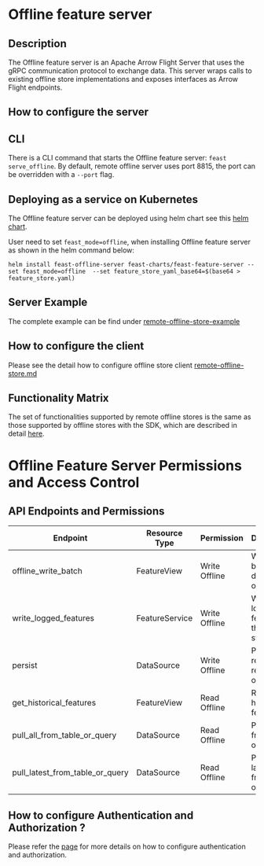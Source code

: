 # Offline feature server

## Description

The Offline feature server is an Apache Arrow Flight Server that uses the gRPC communication protocol to exchange data.
This server wraps calls to existing offline store implementations and exposes interfaces as Arrow Flight endpoints.

## How to configure the server

## CLI

There is a CLI command that starts the Offline feature server: `feast serve_offline`. By default, remote offline server uses port 8815, the port can be overridden with a `--port` flag.

## Deploying as a service on Kubernetes

The Offline feature server can be deployed using helm chart see this [helm chart](https://github.com/feast-dev/feast/blob/master/infra/charts/feast-feature-server).

User need to set `feast_mode=offline`, when installing Offline feature server as shown in the helm command below:

```
helm install feast-offline-server feast-charts/feast-feature-server --set feast_mode=offline  --set feature_store_yaml_base64=$(base64 > feature_store.yaml)
```

## Server Example

The complete example can be find under [remote-offline-store-example](../../../examples/remote-offline-store)

## How to configure the client

Please see the detail how to configure offline store client [remote-offline-store.md](../offline-stores/remote-offline-store.md)

## Functionality Matrix

The set of functionalities supported by remote offline stores is the same as those supported by offline stores with the SDK, which are described in detail [here](../offline-stores/overview.md#functionality).

# Offline Feature Server Permissions and Access Control

## API Endpoints and Permissions

| Endpoint                              | Resource Type    | Permission    | Description                                       |
| ------------------------------------- |------------------|---------------|---------------------------------------------------|
| offline_write_batch                   | FeatureView      | Write Offline | Write a batch of data to the offline store        |
| write_logged_features                 | FeatureService   | Write Offline | Write logged features to the offline store        |
| persist                               | DataSource       | Write Offline | Persist the result of a read in the offline store |
| get_historical_features               | FeatureView      | Read Offline  | Retrieve historical features                      |
| pull_all_from_table_or_query          | DataSource       | Read Offline  | Pull all data from a table or read it             |
| pull_latest_from_table_or_query       | DataSource       | Read Offline  | Pull the latest data from a table or read it      |


## How to configure Authentication and Authorization ?

Please refer the [page](./../../../docs/getting-started/concepts/permission.md) for more details on how to configure authentication and authorization.